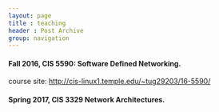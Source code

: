 ```yaml
---
layout: page
title : teaching
header : Post Archive
group: navigation
---
```


#### Fall 2016, CIS 5590: Software Defined Networking. ####
course site: <http://cis-linux1.temple.edu/~tug29203/16-5590/>

#### Spring 2017, CIS 3329 Network Architectures. ####
